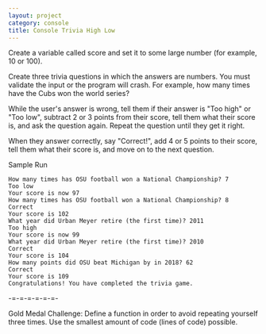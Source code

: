 ```yaml
---
layout: project
category: console
title: Console Trivia High Low
---
```

Create a variable called score and set it to some large number (for example, 10 or 100).

Create three trivia questions in which the answers are numbers. You must validate the input or the program will crash. For example, how many times have the Cubs won the world series?

While the user's answer is wrong, tell them if their answer is "Too high" or "Too low", subtract 2 or 3 points from their score, tell them what their score is, and ask the question again. Repeat the question until they get it right.

When they answer correctly, say "Correct!", add 4 or 5 points to their score, tell them what their score is, and move on to the next question.

Sample Run
```
How many times has OSU football won a National Championship? 7
Too low
Your score is now 97
How many times has OSU football won a National Championship? 8
Correct
Your score is 102
What year did Urban Meyer retire (the first time)? 2011
Too high
Your score is now 99
What year did Urban Meyer retire (the first time)? 2010
Correct
Your score is 104
How many points did OSU beat Michigan by in 2018? 62
Correct
Your score is 109
Congratulations! You have completed the trivia game.
```


-=-=-=-=-=-=-

Gold Medal Challenge: Define a function in order to avoid repeating yourself three times. Use the smallest amount of code (lines of code) possible.
